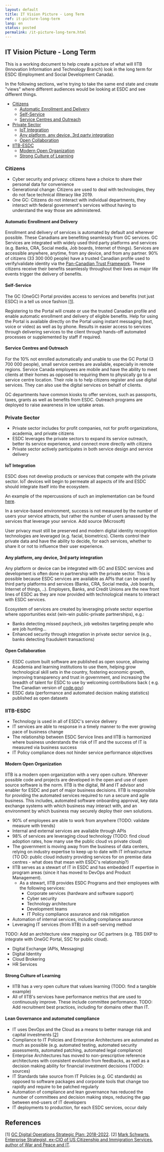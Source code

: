 ```yaml
---
layout: default
title: IT Vision Picture - Long Term
ref: it-picture-long-term
lang: en
status: posted
permalink: /it-picture-long-term.html
---
```


## IT Vision Picture - Long Term

This is a working document to help create a picture of what will IITB (Innovation Information and Technology Branch) look in the long term for ESDC (Employment and Social Development Canada).

In the following sections, we're trying to take the same end state and create "views" where different audiences would be looking at ESDC and see different things.

- [Citizens](#citizens)
  - [Automatic Enrollment and Delivery](#automatic-enrollment-and-delivery)
  - [Self-Service](#self-service)
  - [Service Centres and Outreach](#service-centres-and-outreach)
- [Private Sector](#private-sector)
  - [IoT Integration](#IoT-Integration)
  - [Any platform, any device, 3rd party integration](#any-platform-any-device-3rd-party-integration)
  - [Open Collaboration](#open-collaboration)
- [IITB-ESDC](#iitb-esdc)
  - [Modern Open Organization](#modern-open-organization)
  - [Strong Culture of Learning](#strong-culture-of-learning)

### Citizens

- Cyber security and privacy: citizens have a choice to share their personal data for convenience
- Generational change: Citizens are used to deal with technologies, they do not face technical illiteracy like 2019.
- One GC: Citizens do not interact with individual departments, they interact with federal government's services without having to understand the way those are administered.

#### Automatic Enrollment and Delivery

Enrollment and delivery of services is automated by default and wherever possible.
These Canadians are benefiting seamlessly from GC services.
GC Services are integrated with widely used third party platforms and services (e.g. Banks, CRA, Social media, Job boards, Internet of things).
Services are accessible anywhere, anytime, from any device, and from any partner.
90% of citizens (33 300 000 people) have a trusted Canadian profile used to verify/validate identity via the [Pan-Canadian Trust Framework](https://diacc.ca/pan-canadian-trust-framework/).
These citizens receive their benefits seamlessly throughout their lives as major life events trigger the delivery of benefits.

#### Self-Service

The GC (OneGC) Portal provides access to services and benefits (not just ESDC) in a tell us once fashion [\[1\]](#References).

Registering to the Portal will create or use the trusted Canadian profile and enable automatic enrollment and delivery of eligible benefits.
Help for using the Portal is available directly on the Portal using instant messaging (text, voice or video) as well as by phone.
Results in easier access to services through delivering services to the client through hands-off automated processes or supplemented by staff if required.

#### Service Centres and Outreach

For the 10% not enrolled automatically and unable to use the GC Portal (3 700 000 people), small service centres are available, especially in remote regions.
Service Canada employees are mobile and have the ability to meet clients at their homes as opposed to requiring them to physically go to a service centre location.
Their role is to help citizens register and use digital services.
They can also use the digital services on behalf of clients.

GC departments have common kiosks to offer services, such as passports, taxes, grants as well as benefits from ESDC.
Outreach programs are deployed to raise awareness in low uptake areas.

### Private Sector

- Private sector includes for profit companies, not for profit organizations, academia, and private citizens
- ESDC leverages the private sectors to expand its service outreach, better its service experience, and connect more directly with citizens
- Private sector actively participates in both service design and service delivery

#### IoT Integration

ESDC does not develop products or services that compete with the private sector.
IoT devices will begin to permeate all aspects of life and ESDC should integrate itself into the ecosystem.

An example of the repercussions of such an implementation can be found [here](https://github.com/sara-sabr/ITStrategy/blob/master/wip-tec/en/human-development-life-cycle.md).

In a service-based environment, success is not measured by the number of users your service attracts, but rather the number of users amassed by the services that leverage your service. Add source (Microsoft)

User privacy must still be preserved and modern digital identity recognition technologies are leveraged (e.g. facial, biometrics).
Clients control their private data and have the ability to decide, for each services, whether to share it or not to influence their user experience.

#### Any platform, any device, 3rd party integration

Any platform or device can be integrated with GC and ESDC services and development is often done in partnership with the private sector.
This is possible because ESDC services are available as APIs that can be used by third party platforms and services (Banks, CRA, Social media, Job boards, Internet of things, ..).
Employers, Banks, and Credit Unions are the new front lines of ESDC as they are now provided with technological means to interact with ESDC services.

Ecosystem of services are created by leveraging private sector expertise where opportunities exist (win-win public-private partnerships), e.g.:

- Banks detecting missed paycheck, job websites targeting people who are job hunting...
- Enhanced security through integration in private sector service (e.g., banks detecting fraudulent transactions)

#### Open Collaboration

- ESDC custom built software are published as open source, allowing Academia and learning institutions to use them, helping grow technological skill sets in the country, fostering economic growth, improving transparency and trust in government, and increasing the breadth of talent for ESDC to use by welcoming contributions back ( e.g. The Canadian version of [code.gov](https://code.gov/))
- ESDC data (performance and automated decision making statistics) published as open datasets

### IITB-ESDC

- Technology is used in all of ESDC's service delivery
- IT services are able to response in a timely manner to the ever growing pace of business change
- The relationship between ESDC Service lines and IITB is harmonized where business understands the risk of IT and the success of IT is measured via business success
- IT Policy compliance does not hinder service performance objectives

#### Modern Open Organization

IITB is a modern open organization with a very open culture.
Wherever possible code and projects are developed in the open and use of open source software is the norm.
IITB is the digital, IM and IT advisor and enabler for ESDC and part of major business decisions.
IITB is responsible for providing the automated services required to run a secure and agile business.
This includes, automated software onboarding approval, key data exchange systems with which business may interact with, and an environment by which business may securely deploy their own solutions.

- 90% of employees are able to work from anywhere (TODO: validate measure with trends)
- Internal and external services are available through APIs
- 98% of services are leveraging cloud technology (TODO: find cloud adoption rates, how many use the public cloud vs private cloud)
- The government is moving away from the business of data centers, relying on industry expertise to keep up to date with IT infrastructure (TO DO: public cloud industry providing services for on premise data centres - what does  that mean with ESDC's relationship?)
- IITB serves as a stewart of IT in ESDC and has embedded IT expertise in program areas (since it has moved to DevOps and Product Management).
  - As a stewart, IITB provides ESDC Programs and their employees with the following services:
    - Corporate services (hardware and software support)
    - Cyber security
    - Technology architecture
    - Development teams
    - IT Policy compliance assurance and risk mitigation
- Automation of internal services, including compliance assurance
- Leveraging IT services (from IITB) in a self-serving method

TODO: Add an architecture view mapping our GC partners (e.g. TBS DXP to integrate with OneGC Portal, SSC for public cloud).

- Digital Exchange (APIs, Messaging)
- Digital Identity
- Cloud Brokering
- HR Services

#### Strong Culture of Learning

- IITB has a very open culture that values learning (TODO: find a tangible example)
- All of IITB's services have performance metrics that are used to continuously improve. These include committee performance.
TODO: Add recruitment best practices, including for domains other than IT.

#### Lean Governance and automated compliance

- IT uses DevOps and the Cloud as a means to better manage risk and capital investments [\[2\]](#References)
- Compliance to IT Policies and Enterprise Architectures are automated as much as possible (e.g. automated testing, automated security assessments, automated patching, automated legal compliance)
- Enterprise Architectures has moved to non-prescriptive reference architectures with consistent evolution from feedbacks, as well as a decision making ability for financial investment decisions (TODO: sources)
- IT Standards take source from IT Policies (e.g. GC standards) as opposed to software packages and corporate tools that change too rapidly and require to be patched regularly
- Automation of compliance and lean governance has reduced the number of committees and decision making steps, reducing the gap between end-users of IT developers
- IT deployments to production, for each ESDC services, occur daily

## References

\[1\] [GC Digital Operations Strategic Plan: 2018-2022](https://www.canada.ca/en/government/system/digital-government/digital-operations-strategic-plan-2018-2022.html).
\[2\] [Mark Schwarts, Enterprise Strategist, ex-CIO of US Citizenship and Immigration Services, author of War and Peace and IT](https://youtu.be/2BM0xYfcexY?t=936).
